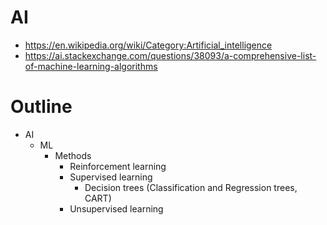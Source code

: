 # AI
- https://en.wikipedia.org/wiki/Category:Artificial_intelligence
- https://ai.stackexchange.com/questions/38093/a-comprehensive-list-of-machine-learning-algorithms

# Outline

- AI
    - ML
        - Methods
            - Reinforcement learning
            - Supervised learning
                - Decision trees (Classification and Regression trees, CART)
            - Unsupervised learning
